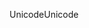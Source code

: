 <span data-ttu-id="a0156-101">Unicode</span><span class="sxs-lookup"><span data-stu-id="a0156-101">Unicode</span></span>
